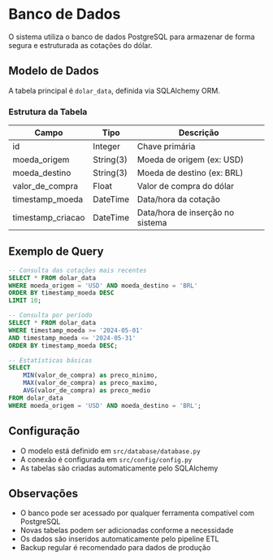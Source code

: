 # Banco de Dados

O sistema utiliza o banco de dados PostgreSQL para armazenar de forma segura e estruturada as cotações do dólar.

## Modelo de Dados

A tabela principal é `dolar_data`, definida via SQLAlchemy ORM.

### Estrutura da Tabela

| Campo            | Tipo      | Descrição                        |
|------------------|-----------|----------------------------------|
| id               | Integer   | Chave primária                   |
| moeda_origem     | String(3) | Moeda de origem (ex: USD)        |
| moeda_destino    | String(3) | Moeda de destino (ex: BRL)       |
| valor_de_compra  | Float     | Valor de compra do dólar         |
| timestamp_moeda  | DateTime  | Data/hora da cotação             |
| timestamp_criacao| DateTime  | Data/hora de inserção no sistema |

## Exemplo de Query

```sql
-- Consulta das cotações mais recentes
SELECT * FROM dolar_data 
WHERE moeda_origem = 'USD' AND moeda_destino = 'BRL' 
ORDER BY timestamp_moeda DESC 
LIMIT 10;

-- Consulta por período
SELECT * FROM dolar_data 
WHERE timestamp_moeda >= '2024-05-01' 
AND timestamp_moeda <= '2024-05-31'
ORDER BY timestamp_moeda DESC;

-- Estatísticas básicas
SELECT 
    MIN(valor_de_compra) as preco_minimo,
    MAX(valor_de_compra) as preco_maximo,
    AVG(valor_de_compra) as preco_medio
FROM dolar_data 
WHERE moeda_origem = 'USD' AND moeda_destino = 'BRL';
```

## Configuração
- O modelo está definido em `src/database/database.py`
- A conexão é configurada em `src/config/config.py`
- As tabelas são criadas automaticamente pelo SQLAlchemy

## Observações
- O banco pode ser acessado por qualquer ferramenta compatível com PostgreSQL
- Novas tabelas podem ser adicionadas conforme a necessidade
- Os dados são inseridos automaticamente pelo pipeline ETL
- Backup regular é recomendado para dados de produção 
